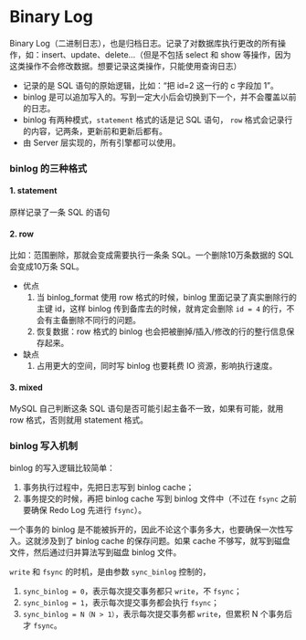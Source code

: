 # Binary Log

Binary Log（二进制日志），也是归档日志。记录了对数据库执行更改的所有操作，如：insert、update、delete...（但是不包括 select 和 show 等操作，因为这类操作不会修改数据。想要记录这类操作，只能使用查询日志）

- 记录的是 SQL 语句的原始逻辑，比如：“把 id=2 这一行的 c 字段加 1”。
- binlog 是可以追加写入的。写到一定大小后会切换到下一个，并不会覆盖以前的日志。
- binlog 有两种模式，`statement` 格式的话是记 SQL 语句， `row` 格式会记录行的内容，记两条，更新前和更新后都有。
- 由 Server 层实现的，所有引擎都可以使用。


### binlog 的三种格式
#### 1. statement
原样记录了一条 SQL 的语句

#### 2. row
比如：范围删除，那就会变成需要执行一条条 SQL。一个删除10万条数据的 SQL 会变成10万条 SQL。
- 优点
    1. 当 binlog_format 使用 row 格式的时候，binlog 里面记录了真实删除行的主键 id，这样 binlog 传到备库去的时候，就肯定会删除 `id = 4` 的行，不会有主备删除不同行的问题。
    2. 恢复数据：row 格式的 binlog 也会把被删掉/插入/修改的行的整行信息保存起来。
- 缺点
    1. 占用更大的空间，同时写 binlog 也要耗费 IO 资源，影响执行速度。

#### 3. mixed
MySQL 自己判断这条 SQL 语句是否可能引起主备不一致，如果有可能，就用 row 格式，否则就用 statement 格式。


### binlog 写入机制

binlog 的写入逻辑比较简单：
1. 事务执行过程中，先把日志写到 binlog cache；
2. 事务提交的时候，再把 binlog cache 写到 binlog 文件中（不过在 `fsync` 之前要确保 Redo Log 先进行 `fsync`）。

一个事务的 binlog 是不能被拆开的，因此不论这个事务多大，也要确保一次性写入。这就涉及到了 binlog cache 的保存问题。如果 cache 不够写，就写到磁盘文件，然后通过归并算法写到磁盘 binlog 文件。

`write` 和 `fsync` 的时机，是由参数 `sync_binlog` 控制的，
1. `sync_binlog = 0`，表示每次提交事务都只 `write`，不 `fsync`；
2. `sync_binlog = 1`，表示每次提交事务都会执行 `fsync`；
3. `sync_binlog = N（N > 1）`，表示每次提交事务都 `write`，但累积 N 个事务后才 `fsync`。